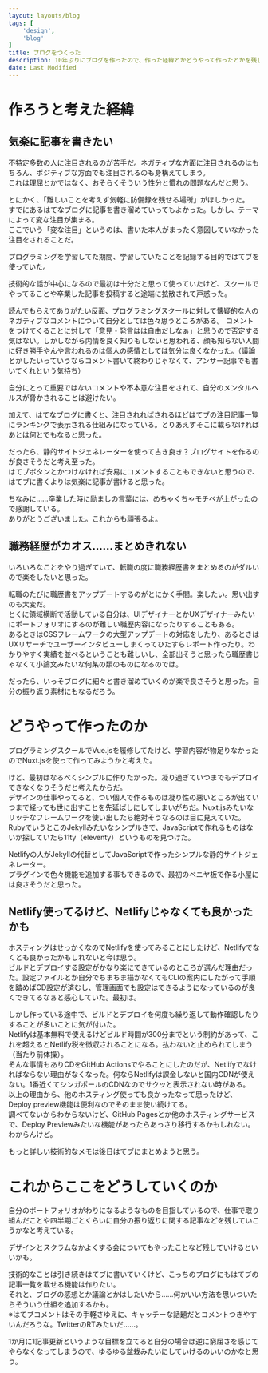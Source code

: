 ```yaml
---
layout: layouts/blog
tags: [
	'design',
	'blog'
]
title: ブログをつくった
description: 10年ぶりにブログを作ったので、作った経緯とかどうやって作ったとかを残しておく。
date: Last Modified
---
```


# 作ろうと考えた経緯

## 気楽に記事を書きたい

不特定多数の人に注目されるのが苦手だ。ネガティブな方面に注目されるのはもちろん、ポジティブな方面でも注目されるのも身構えてしまう。  
これは理屈とかではなく、おそらくそういう性分と慣れの問題なんだと思う。

とにかく、「難しいことを考えず気軽に防備録を残せる場所」がほしかった。  
すでにあるはてなブログに記事を書き溜めていってもよかった。しかし、テーマによって変な注目が集まる。  
ここでいう「変な注目」というのは、書いた本人がまったく意図していなかった注目をされることだ。

プログラミングを学習してた期間、学習していたことを記録する目的ではてブを使っていた。

技術的な話が中心になるので最初は十分だと思って使っていたけど、スクールでやってることや卒業した記事を投稿すると途端に拡散されて戸惑った。

読んでもらえてありがたい反面、プログラミングスクールに対して懐疑的な人のネガティブなコメントについて自分としては色々思うところがある。
コメントをつけてくることに対して「意見・発言はは自由だしなぁ」と思うので否定する気はない。しかしながら内情を良く知りもしないと思われる、顔も知らない人間に好き勝手やんや言われるのは個人の感情としては気分は良くなかった。（議論とかしたいっていうならコメント書いて終わりじゃなくて、アンサー記事でも書いてくれという気持ち）

自分にとって重要ではないコメントや不本意な注目をされて、自分のメンタルヘルスが脅かされることは避けたい。

加えて、はてなブログに書くと、注目されればされるほどはてブの注目記事一覧にランキングで表示される仕組みになっている。とりあえずそこに載らなければあとは何とでもなると思った。

だったら、静的サイトジェネレーターを使って古き良き？ブログサイトを作るのが良さそうだと考え至った。  
はてブボタンとかつけなければ安易にコメントすることもできないと思うので、はてブに書くよりは気楽に記事が書けると思った。

ちなみに……卒業した時に励ましの言葉には、めちゃくちゃモチベが上がったので感謝している。  
ありがとうございました。これからも頑張るよ。

## 職務経歴がカオス……まとめきれない

いろいろなことをやり過ぎていて、転職の度に職務経歴書をまとめるのがダルいので楽をしたいと思った。

転職のたびに職歴書をアップデートするのがとにかく手間。楽したい。思い出すのも大変だ。  
とくに領域横断で活動している自分は、UIデザイナーとかUXデザイナーみたいにポートフォリオにするのが難しい職歴内容になったりすることもある。  
あるときはCSSフレームワークの大型アップデートの対応をしたり、あるときはUXリサーチでユーザーインタビューしまくってひたすらレポート作ったり。わかりやすく実績を並べるということも難しいし、全部出そうと思ったら職歴書じゃなくて小論文みたいな何某の類のものになるのでは。

だったら、いっそブログに細々と書き溜めていくのが楽で良さそうと思った。自分の振り返り素材にもなるだろう。

# どうやって作ったのか

プログラミングスクールでVue.jsを履修してたけど、学習内容が物足りなかったのでNuxt.jsを使って作ってみようかと考えた。

けど、最初はなるべくシンプルに作りたかった。凝り過ぎていつまでもデプロイできなくなりそうだと考えたからだ。  
デザインの仕事やってると、つい個人で作るものは凝り性の悪いところが出ていつまで経っても世に出すことを先延ばしにしてしまいがちだ。Nuxt.jsみたいなリッチなフレームワークを使い出したら絶対そうなるのは目に見えていた。  
RubyでいうとこのJekyllみたいなシンプルさで、JavaScriptで作れるものはないか探していたら11ty（eleventy）というものを見つけた。

Netlifyの人がJekyllの代替としてJavaScriptで作ったシンプルな静的サイトジェネレーター。  
プラグインで色々機能を追加する事もできるので、最初のベニヤ板で作る小屋には良さそうだと思った。

## Netlify使ってるけど、Netlifyじゃなくても良かったかも

ホスティングはせっかくなのでNetlifyを使ってみることにしたけど、Netlifyでなくとも良かったかもしれないと今は思う。  
ビルドとデプロイする設定がかなり楽にできているのところが選んだ理由だった。設定ファイルとか自分でちまちま描かなくてもCLIの案内にしたがって手順を踏めばCD設定が済むし、管理画面でも設定はできるようになっているのが良くできてるなぁと感心していた。最初は。  

しかし作っている途中で、ビルドとデプロイを何度も繰り返して動作確認したりすることが多いことに気が付いた。  
Netlifyは基本無料で使えるけどビルド時間が300分までという制約があって、これを超えるとNetlify税を徴収されることになる。払わないと止められてしまう（当たり前体操）。  
そんな事情もありCDをGitHub Actionsでやることにしたのだが、Netlifyでなければならない理由がなくなった。何ならNetlifyは課金しないと国内CDNが使えない。1番近くてシンガポールのCDNなのでサクッと表示されない時がある。  
以上の理由から、他のホスティング使っても良かったなって思ったけど、Deploy preview機能は便利なのでそのまま使い続けてる。  
調べてないからわからないけど、GitHub Pagesとか他のホスティングサービスで、Deploy Previewみたいな機能があったらあっさり移行するかもしれない。わからんけど。

もっと詳しい技術的なメモは後日はてブにまとめようと思う。

# これからここをどうしていくのか

自分のポートフォリオがわりになるようなものを目指しているので、仕事で取り組んだことや四半期ごとくらいに自分の振り返りに関する記事などを残していこうかなと考えている。

デザインとスクラムなかよくする会についてもやったことなど残していけるといいかも。

技術的なことは引き続きはてブに書いていくけど、こっちのブログにもはてブの記事一覧を載せる機能は作りたい。  
それと、ブログの感想とか議論とかはしたいから……何かいい方法を思いついたらそういう仕組を追加するかも。  
※はてブコメントはその手軽さゆえに、キャッチーな話題だとコメントつきやすいんだろうな。TwitterのRTみたいだ……。

1か月に1記事更新というような目標を立てると自分の場合は逆に窮屈さを感じてやらなくなってしまうので、ゆるゆる盆栽みたいにしていけるのいいのかなと思う。